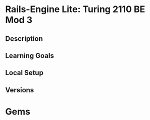 # Rails-Engine Lite: Turing 2110 BE Mod 3

## Description

## Learning Goals 

## Local Setup

## Versions

# Gems

